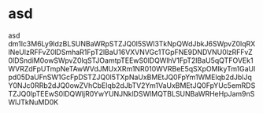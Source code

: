 # asd
asd
dm1lc3M6Ly9ldzBLSUNBaWRpSTZJQ0l5SWl3TkNpQWdJbkJ6SWpvZ0lqRXlNeUlzRFFvZ0lDSmhaR1FpT2lBaU16VXVNVGc1TGpFNE9DNDVNU0lzRFFvZ0lDSndiM0owSWpvZ0lqSTJOamtpTEEwS0lDQWlhV1FpT2lBaU5qQTFOVEk1WVRZdFpUTmpNeTAwWVdJMUxXRm1NR010WVRBeE5qSXpOMlkyTm1GaUlpd05DaUFnSW1GcFpDSTZJQ0l5TXpNaUxBMEtJQ0FpYm1WMElqb2dJblJqY0NJc0RRb2dJQ0owZVhCbElqb2dJbTV2Ym1VaUxBMEtJQ0FpYUc5emRDSTZJQ0lpTEEwS0lDQWljR0YwYUNJNklDSWlMQTBLSUNBaWRHeHpJam9nSWlJTkNuMD0K
